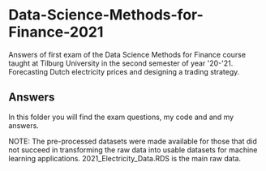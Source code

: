 # Data-Science-Methods-for-Finance-2021
Answers of first exam of the Data Science Methods for Finance course taught at Tilburg University in the second semester of year '20-'21.
Forecasting Dutch electricity prices and designing a trading strategy. 

## Answers
In this folder you will find the exam questions, my code and and my answers. 

NOTE: The pre-processed datasets were made available for those that did not succeed in transforming the raw data into usable datasets for machine learning applications. 
2021_Electricity_Data.RDS is the main raw data. 
